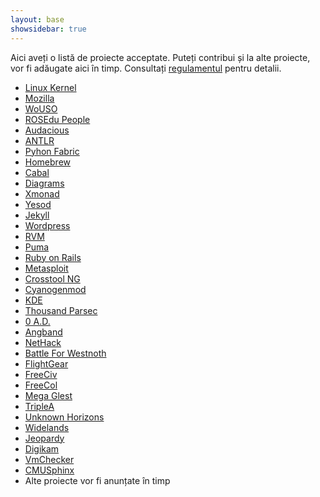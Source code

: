 ```yaml
---
layout: base
showsidebar: true
---
```


Aici aveți o listă de proiecte acceptate. Puteți contribui și la alte
proiecte, vor fi adăugate aici în timp. Consultați [regulamentul][reg] pentru
detalii.

* [Linux Kernel][kernel]
* [Mozilla][mozilla]
* [WoUSO][wouso]
* [ROSEdu People][people]
* [Audacious][audacious]
* [ANTLR][antlr]
* [Pyhon Fabric][fabric]
* [Homebrew][brew]
* [Cabal][cabal]
* [Diagrams][diagrams]
* [Xmonad][xmonad]
* [Yesod][yesod]
* [Jekyll][jekyll]
* [Wordpress][wordpress]
* [RVM][rvm]
* [Puma][puma]
* [Ruby on Rails][ror]
* [Metasploit][metasploit]
* [Crosstool NG][crosstool]
* [Cyanogenmod][cyanogenmod]
* [KDE][kde]
* [Thousand Parsec][tp]
* [0 A.D.][0ad]
* [Angband][angband]
* [NetHack][nethack]
* [Battle For Westnoth][westnoth]
* [FlightGear][flightgear]
* [FreeCiv][freeciv]
* [FreeCol][freecol]
* [Mega Glest][glest]
* [TripleA][triplea]
* [Unknown Horizons][uh]
* [Widelands][wl]
* [Jeopardy][jeopy]
* [Digikam][digikam]
* [VmChecker][vmchecker]
* [CMUSphinx][sphinx]
* Alte proiecte vor fi anunțate în timp

[reg]: /regulament "Regulament"
[kernel]: http://www.kernel.org/ "The Linux Kernel"
[mozilla]: https://wiki.mozilla.org/Main_Page "Mozilla Project"
[wouso]: https://github.com/rosedu/wouso "World of USO"
[people]: https://github.com/rosedu/rosedu-people "People@ROSEdu"
[audacious]: http://audacious-media-player.org/ "Audacious"
[cabal]: https://github.com/haskell/cabal "cabal"
[diagrams]: https://github.com/diagrams "diagrams"
[fabric]: https://github.com/fabric/fabric "Python Fabric"
[brew]: https://github.com/mxcl/homebrew "Homebrew"
[xmonad]: http://xmonad.org/ "XMonad"
[antlr]: http://www.antlr.org/ "ANother Tool for Language Recognition"
[yesod]: https://github.com/yesodweb/yesod "Yesod"
[jekyll]: http://jekyllrb.com/ "Jekyll"
[wordpress]: http://wordpress.org/ "Wordpress"
[rvm]: https://rvm.io/ "RVM"
[puma]: http://puma.io/ "Puma"
[ror]: http://rubyonrails.org/ "Ruby on Rails"
[metasploit]: http://www.metasploit.com/ "Metasploit"
[crosstool]: http://crosstool-ng.org/ "Crosstool NG"
[cyanogenmod]: http://www.cyanogenmod.org/community "Cyanogenmod"
[KDE]: http://www.kde.org/ "KDE"
[tp]: http://www.thousandparsec.net/tp/ "Thousand Parsec"
[0ad]: http://play0ad.com/ "0 A.D."
[angband]: http://rephial.org/ "Angband"
[nethack]: http://www.nethack.org/ "NetHack"
[westnoth]: http://www.wesnoth.org/ "Battle For Westnoth"
[flightgear]: http://www.flightgear.org/ "FlightGear"
[freeciv]: http://freeciv.wikia.com/wiki/Main_Page "FreeCiv"
[freecol]: http://www.freecol.org/ "FreeCol"
[glest]: http://megaglest.org/ "Mega Glest"
[triplea]: http://triplea.sourceforge.net/mywiki "TripleA"
[uh]: http://www.unknown-horizons.org/ "Unknown Horizons"
[wl]: http://wl.widelands.org/ "Widelands"
[jeopy]: https://github.com/dfilimon/Jeopy "Jeopardy"
[digikam]: http://www.digikam.org/ "Digikam"
[vmchecker]: https://github.com/vmchecker "VmChecker"
[sphinx]: http://cmusphinx.sourceforge.net/ "CMUSphinx"
